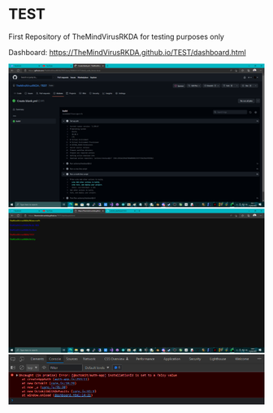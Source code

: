 # TEST
First Repository of TheMindVirusRKDA for testing purposes only

Dashboard: https://TheMindVirusRKDA.github.io/TEST/dashboard.html

![screenshot](/screenshot.png)
![dashboard](/dashboard.png)
![errors](/errors.png)
